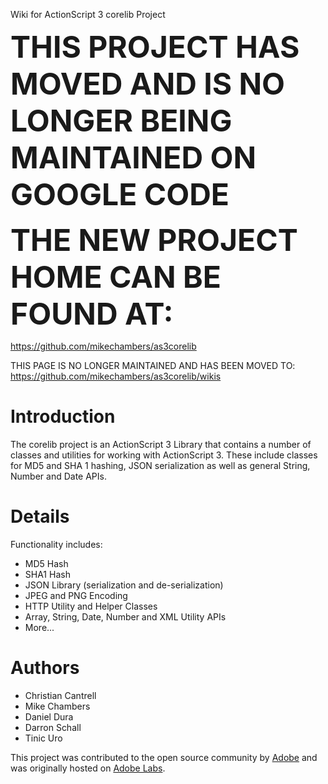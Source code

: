 Wiki for ActionScript 3 corelib Project


<font size='14'><b>THIS PROJECT HAS MOVED AND IS NO LONGER BEING MAINTAINED ON GOOGLE CODE</b></font>

<font size='14'><b>THE NEW PROJECT HOME CAN BE FOUND AT:</b></font>

https://github.com/mikechambers/as3corelib

THIS PAGE IS NO LONGER MAINTAINED AND HAS BEEN MOVED TO: https://github.com/mikechambers/as3corelib/wikis

# Introduction #

The corelib project is an ActionScript 3 Library that contains a number of classes and utilities for working with ActionScript 3. These include classes for MD5 and SHA 1 hashing, JSON serialization as well as general String, Number and Date APIs.


# Details #

Functionality includes:
  * MD5 Hash
  * SHA1 Hash
  * JSON Library (serialization and de-serialization)
  * JPEG and PNG Encoding
  * HTTP Utility and Helper Classes
  * Array, String, Date, Number and XML Utility APIs
  * More...

# Authors #
  * Christian Cantrell
  * Mike Chambers
  * Daniel Dura
  * Darron Schall
  * Tinic Uro

This project was contributed to the open source community by [Adobe](http://www.adobe.com) and was originally hosted on [Adobe Labs](http://labs.adobe.com/wiki/index.php/ActionScript_3:resources:apis:libraries).